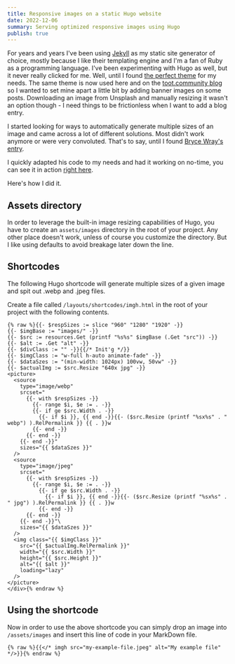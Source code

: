 ```yaml
---
title: Responsive images on a static Hugo website
date: 2022-12-06
summary: Serving optimized responsive images using Hugo
publish: true
---
```


For years and years I've been using [Jekyll](https://jekyllrb.com/) as my static site generator of choice, mostly because I like their templating engine and I'm a fan of Ruby as a programming language. I've been experimenting with Hugo as well, but it never really clicked for me. Well, until I found [the perfect theme](https://github.com/mavidser/hugo-rocinante) for my needs. The same theme is now used here and on the [toot.community blog](https://blog.toot.community/) so I wanted to set mine apart a little bit by adding banner images on some posts. Downloading an image from Unsplash and manually resizing it wasn't an option though - I need things to be frictionless when I want to add a blog entry.

I started looking for ways to automatically generate multiple sizes of an image and came across a lot of different solutions. Most didn't work anymore or were very convoluted. That's to say, until I found [Bryce Wray's entry](https://www.brycewray.com/posts/2022/06/responsive-optimized-images-hugo/).

I quickly adapted his code to my needs and had it working on no-time, you can see it in action [right here](/posts/scaling-mastodon-community/). 

Here's how I did it.

## Assets directory

In order to leverage the built-in image resizing capabilities of Hugo, you have to create an `assets/images` directory in the root of your project. Any other place doesn't work, unless of course you customize the directory. But I like using defaults to avoid breakage later down the line.

## Shortcodes

The following Hugo shortcode will generate multiple sizes of a given image and spit out .webp and .jpeg files.

Create a file called `/layouts/shortcodes/imgh.html` in the root of your project with the following contents.

```
{% raw %}{{- $respSizes := slice "960" "1280" "1920" -}}
{{- $imgBase := "images/" -}}
{{- $src := resources.Get (printf "%s%s" $imgBase (.Get "src")) -}}
{{- $alt := .Get "alt" -}}
{{- $divClass := "" -}}{{/* Init'g */}}
{{- $imgClass := "w-full h-auto animate-fade" -}}
{{- $dataSzes := "(min-width: 1024px) 100vw, 50vw" -}}
{{- $actualImg := $src.Resize "640x jpg" -}}
<picture>
  <source
    type="image/webp"
    srcset="
      {{- with $respSizes -}}
        {{- range $i, $e := . -}}
        {{- if ge $src.Width . -}}
          {{- if $i }}, {{ end -}}{{- ($src.Resize (printf "%sx%s" . " webp") ).RelPermalink }} {{ . }}w
        {{- end -}}
      {{- end -}}
    {{- end -}}"
    sizes="{{ $dataSzes }}"
  />
  <source
    type="image/jpeg"
    srcset="
      {{- with $respSizes -}}
        {{- range $i, $e := . -}}
          {{- if ge $src.Width . -}}
            {{- if $i }}, {{ end -}}{{- ($src.Resize (printf "%sx%s" . " jpg") ).RelPermalink }} {{ . }}w
          {{- end -}}
      {{- end -}}
    {{- end -}}"\
    sizes="{{ $dataSzes }}"
  />
  <img class="{{ $imgClass }}"
    src="{{ $actualImg.RelPermalink }}"
    width="{{ $src.Width }}"
    height="{{ $src.Height }}"
    alt="{{ $alt }}"
    loading="lazy"
  />
</picture>
</div>{% endraw %}
```

## Using the shortcode

Now in order to use the above shortcode you can simply drop an image into `/assets/images` and insert this line of code in your MarkDown file.

```
{% raw %}{{</* imgh src="my-example-file.jpeg" alt="My example file" */>}}{% endraw %}
```
